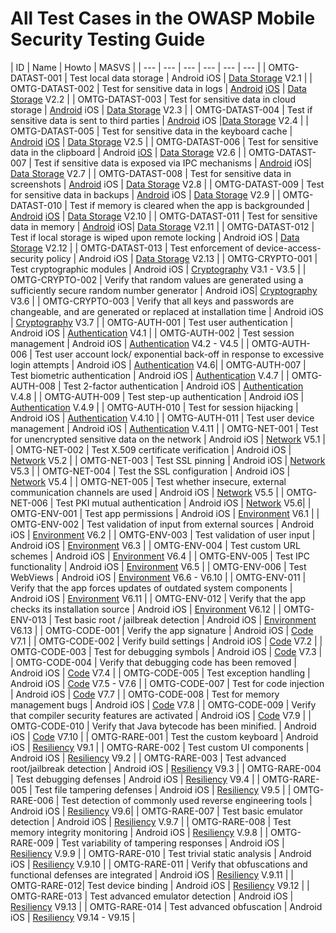 # All Test Cases in the OWASP Mobile Security Testing Guide

| ID | Name | Howto | MASVS |
| --- | --- | --- | --- | --- | --- |
| OMTG-DATAST-001 | Test local data storage | Android iOS | [Data Storage](Document/0x07-V2-Data_Storage_and_Privacy_requirements.md) V2.1 |
| OMTG-DATAST-002 | Test for sensitive data in logs | [Android](Document/Testcases/0x01a_OMTG-DATAST_Android.md#OMTG-DATAST-002) [iOS](Document/Testcases/0x02a_OMTG-DATAST_iOS.md#OMTG-DATAST-002) | [Data Storage](Document/Testcases/0x02a_OMTG-DATAST_iOS.md#OMTG-DATAST-002) V2.2 |
| OMTG-DATAST-003 | Test for sensitive data in cloud storage | [Android](Document/Testcases/0x01a_OMTG-DATAST_Android.md#OMTG-DATAST-003) iOS | [Data Storage](https://github.com/OWASP/owasp-masvs/blob/master/Document/0x07-V2-Data_Storage_and_Privacy_requirements.md) V2.3 |
| OMTG-DATAST-004 | Test if sensitive data is sent to third parties | [Android](Document/Testcases/0x01a_OMTG-DATAST_Android.md#OMTG-DATAST-004) iOS |[Data Storage](https://github.com/OWASP/owasp-masvs/blob/master/Document/0x07-V2-Data_Storage_and_Privacy_requirements.md) V2.4 |
| OMTG-DATAST-005 | Test for sensitive data in the keyboard cache | [Android](Document/Testcases/0x01a_OMTG-DATAST_Android.md#OMTG-DATAST-005) [iOS](Document/Testcases/0x02a_OMTG-DATAST_iOS.md#OMTG-DATAST-005) | [Data Storage](https://github.com/OWASP/owasp-masvs/blob/master/Document/0x07-V2-Data_Storage_and_Privacy_requirements.md) V2.5 |
| OMTG-DATAST-006 | Test for sensitive data in the clipboard  |  Android [iOS](Document/Testcases/0x02a_OMTG-DATAST_iOS.md#OMTG-DATAST-006) | [Data Storage](https://github.com/OWASP/owasp-masvs/blob/master/Document/0x07-V2-Data_Storage_and_Privacy_requirements.md) V2.6 |
| OMTG-DATAST-007 | Test if sensitive data is exposed via IPC mechanisms | [Android](Document/Testcases/0x01a_OMTG-DATAST_Android.md#OMTG-DATAST-007) iOS| [Data Storage](https://github.com/OWASP/owasp-masvs/blob/master/Document/0x07-V2-Data_Storage_and_Privacy_requirements.md) V2.7 |
| OMTG-DATAST-008 | Test for sensitive data in screenshots |  [Android](Document/Testcases/0x01a_OMTG-DATAST_Android.md#OMTG-DATAST-008) iOS | [Data Storage](https://github.com/OWASP/owasp-masvs/blob/master/Document/0x07-V2-Data_Storage_and_Privacy_requirements.md) V2.8 |
| OMTG-DATAST-009 | Test for sensitive data in backups | [Android](Document/Testcases/0x01a_OMTG-DATAST_Android.md#OMTG-DATAST-009) iOS | [Data Storage](https://github.com/OWASP/owasp-masvs/blob/master/Document/0x07-V2-Data_Storage_and_Privacy_requirements.md) V2.9 |
| OMTG-DATAST-010 | Test if memory is cleared when the app is backgrounded | [Android](Document/Testcases/0x01a_OMTG-DATAST_Android.md#OMTG-DATAST-010) [iOS](Document/Testcases/0x02a_OMTG-DATAST_iOS.md#OMTG-DATAST-010) | [Data Storage](https://github.com/OWASP/owasp-masvs/blob/master/Document/0x07-V2-Data_Storage_and_Privacy_requirements.md) V2.10 |
| OMTG-DATAST-011 | Test for sensitive data in memory | [Android](Document/Testcases/0x01a_OMTG-DATAST_Android.md#OMTG-DATAST-011) iOS| [Data Storage](https://github.com/OWASP/owasp-masvs/blob/master/Document/0x07-V2-Data_Storage_and_Privacy_requirements.md) V2.11 |
| OMTG-DATAST-012 | Test if local storage is wiped upon remote locking |  Android iOS | [Data Storage](https://github.com/OWASP/owasp-masvs/blob/master/Document/0x07-V2-Data_Storage_and_Privacy_requirements.md) V2.12 |
| OMTG-DATAST-013 | Test enforcement of device-access-security policy |  Android iOS | [Data Storage](https://github.com/OWASP/owasp-masvs/blob/master/Document/0x07-V2-Data_Storage_and_Privacy_requirements.md) V2.13 |
| OMTG-CRYPTO-001 | Test cryptographic modules |  Android iOS | [Cryptography](https://github.com/OWASP/owasp-masvs/blob/master/Document/0x08-V3-Cryptography_Verification_Requirements.md) V3.1 - V3.5 |
| OMTG-CRYPTO-002 | Verify that random values are generated using a sufficiently secure random number generator | Android iOS| [Cryptography](https://github.com/OWASP/owasp-masvs/blob/master/Document/0x08-V3-Cryptography_Verification_Requirements.md) V3.6 |
| OMTG-CRYPTO-003 | Verify that all keys and passwords are changeable, and are generated or replaced at installation time | Android iOS | [Cryptography](https://github.com/OWASP/owasp-masvs/blob/master/Document/0x08-V3-Cryptography_Verification_Requirements.md) V3.7 |
| OMTG-AUTH-001 | Test user authentication |  Android iOS | [Authentication](https://github.com/OWASP/owasp-masvs/blob/master/Document/0x09-V4-Authentication_and_Session_Management%20Requirements.md) V4.1 |
| OMTG-AUTH-002 | Test session management |  Android iOS | [Authentication](https://github.com/OWASP/owasp-masvs/blob/master/Document/0x09-V4-Authentication_and_Session_Management%20Requirements.md) V4.2 - V4.5 |
| OMTG-AUTH-006 | Test user account lock/ exponential back-off in response to excessive login attempts |  Android iOS | [Authentication](https://github.com/OWASP/owasp-masvs/blob/master/Document/0x09-V4-Authentication_and_Session_Management%20Requirements.md) V4.6|
| OMTG-AUTH-007 | Test biometric authentication |  Android iOS | [Authentication](https://github.com/OWASP/owasp-masvs/blob/master/Document/0x09-V4-Authentication_and_Session_Management%20Requirements.md) V.4.7 |
| OMTG-AUTH-008 | Test 2-factor authentication |  Android iOS | [Authentication](https://github.com/OWASP/owasp-masvs/blob/master/Document/0x09-V4-Authentication_and_Session_Management%20Requirements.md) V.4.8 |
| OMTG-AUTH-009 | Test step-up authentication |  Android iOS | [Authentication](https://github.com/OWASP/owasp-masvs/blob/master/Document/0x09-V4-Authentication_and_Session_Management%20Requirements.md) V.4.9 |
| OMTG-AUTH-010 | Test for session hijacking |  Android iOS | [Authentication](https://github.com/OWASP/owasp-masvs/blob/master/Document/0x09-V4-Authentication_and_Session_Management%20Requirements.md) V.4.10 |
| OMTG-AUTH-011 | Test user device management |  Android iOS | [Authentication](https://github.com/OWASP/owasp-masvs/blob/master/Document/0x09-V4-Authentication_and_Session_Management%20Requirements.md) V.4.11 |
| OMTG-NET-001 | Test for unencrypted sensitive data on the network |  Android iOS | [Network](https://github.com/OWASP/owasp-masvs/blob/master/Document/0x10-V5_Network_communication_requirements.md) V5.1 |
| OMTG-NET-002 | Test X.509 certificate verification |  Android iOS | [Network](https://github.com/OWASP/owasp-masvs/blob/master/Document/0x10-V5_Network_communication_requirements.md) V5.2 |
| OMTG-NET-003 | Test SSL pinning |  Android iOS | [Network](https://github.com/OWASP/owasp-masvs/blob/master/Document/0x10-V5_Network_communication_requirements.md) V5.3 |
| OMTG-NET-004 | Test the SSL configuration |  Android iOS | [Network](https://github.com/OWASP/owasp-masvs/blob/master/Document/0x10-V5_Network_communication_requirements.md) V5.4 |
| OMTG-NET-005 | Test whether insecure, external communication channels are used | Android iOS | [Network](https://github.com/OWASP/owasp-masvs/blob/master/Document/0x10-V5_Network_communication_requirements.md) V5.5 |
| OMTG-NET-006 | Test PKI mutual authentication |  Android iOS | [Network](https://github.com/OWASP/owasp-masvs/blob/master/Document/0x10-V5_Network_communication_requirements.md) V5.6|
| OMTG-ENV-001 | Test app permissions |  Android iOS | [Environment](https://github.com/OWASP/owasp-masvs/blob/master/Document/0x11-V6_Interaction_with_the_environment.md) V6.1 |
| OMTG-ENV-002 | Test validation of input from external sources |  Android iOS | [Environment](https://github.com/OWASP/owasp-masvs/blob/master/Document/0x11-V6_Interaction_with_the_environment.md) V6.2  |
| OMTG-ENV-003 | Test validation of user input |  Android iOS | [Environment](https://github.com/OWASP/owasp-masvs/blob/master/Document/0x11-V6_Interaction_with_the_environment.md) V6.3  |
| OMTG-ENV-004 | Test custom URL schemes |  Android iOS |  [Environment](https://github.com/OWASP/owasp-masvs/blob/master/Document/0x11-V6_Interaction_with_the_environment.md) V6.4  |
| OMTG-ENV-005 | Test IPC functionality | Android iOS | [Environment](https://github.com/OWASP/owasp-masvs/blob/master/Document/0x11-V6_Interaction_with_the_environment.md) V6.5  |
| OMTG-ENV-006 | Test WebViews |  Android iOS | [Environment](https://github.com/OWASP/owasp-masvs/blob/master/Document/0x11-V6_Interaction_with_the_environment.md) V6.6 - V6.10 |
| OMTG-ENV-011 | Verify that the app forces updates of outdated system components |  Android iOS | [Environment](https://github.com/OWASP/owasp-masvs/blob/master/Document/0x11-V6_Interaction_with_the_environment.md) V6.11 |
| OMTG-ENV-012 | Verify that the app checks its installation source |  Android iOS | [Environment](https://github.com/OWASP/owasp-masvs/blob/master/Document/0x11-V6_Interaction_with_the_environment.md) V6.12  |
| OMTG-ENV-013 | Test basic root / jailbreak detection |  Android iOS | [Environment](https://github.com/OWASP/owasp-masvs/blob/master/Document/0x11-V6_Interaction_with_the_environment.md) V6.13 |
| OMTG-CODE-001 | Verify the app signature |  Android iOS | [Code](https://github.com/OWASP/owasp-masvs/blob/master/Document/0x12-V7-Code_quality_and_build_setting_requirements.md) V7.1 |
| OMTG-CODE-002 | Verify build settings |  Android iOS | [Code](https://github.com/OWASP/owasp-masvs/blob/master/Document/0x12-V7-Code_quality_and_build_setting_requirements.md) V7.2 |
| OMTG-CODE-003 | Test for debugging symbols |  Android iOS | [Code](https://github.com/OWASP/owasp-masvs/blob/master/Document/0x12-V7-Code_quality_and_build_setting_requirements.md) V7.3 |
| OMTG-CODE-004 | Verify that debugging code has been removed | Android iOS | [Code](https://github.com/OWASP/owasp-masvs/blob/master/Document/0x12-V7-Code_quality_and_build_setting_requirements.md) V7.4 |
| OMTG-CODE-005 | Test exception handling |  Android iOS | [Code](https://github.com/OWASP/owasp-masvs/blob/master/Document/0x12-V7-Code_quality_and_build_setting_requirements.md) V7.5 - V7.6 |
| OMTG-CODE-007 | Test for code injection |  Android iOS | [Code](https://github.com/OWASP/owasp-masvs/blob/master/Document/0x12-V7-Code_quality_and_build_setting_requirements.md) V7.7 |
| OMTG-CODE-008 | Test for memory management bugs |  Android iOS | [Code](https://github.com/OWASP/owasp-masvs/blob/master/Document/0x12-V7-Code_quality_and_build_setting_requirements.md) V7.8 |
| OMTG-CODE-009 | Verify that compiler security features are activated |  Android iOS | [Code](https://github.com/OWASP/owasp-masvs/blob/master/Document/0x12-V7-Code_quality_and_build_setting_requirements.md) V7.9 |
| OMTG-CODE-010 | Verify that Java bytecode has been minified. |  Android iOS | [Code](https://github.com/OWASP/owasp-masvs/blob/master/Document/0x12-V7-Code_quality_and_build_setting_requirements.md) V7.10 |
| OMTG-RARE-001 | Test the custom keyboard |  Android iOS | [Resiliency](https://github.com/OWASP/owasp-masvs/blob/master/Document/0x15-V9-Resiliency_Against_Reverse_Engineering_Requirements.md) V9.1 |
| OMTG-RARE-002 | Test custom UI components |  Android iOS | [Resiliency](https://github.com/OWASP/owasp-masvs/blob/master/Document/0x15-V9-Resiliency_Against_Reverse_Engineering_Requirements.md) V9.2 |
| OMTG-RARE-003 | Test advanced root/jailbreak detection |  Android iOS | [Resiliency](https://github.com/OWASP/owasp-masvs/blob/master/Document/0x15-V9-Resiliency_Against_Reverse_Engineering_Requirements.md) V9.3 |
| OMTG-RARE-004 | Test debugging defenses |  Android iOS | [Resiliency](https://github.com/OWASP/owasp-masvs/blob/master/Document/0x15-V9-Resiliency_Against_Reverse_Engineering_Requirements.md) V9.4 |
| OMTG-RARE-005 | Test file tampering defenses | Android iOS | [Resiliency](https://github.com/OWASP/owasp-masvs/blob/master/Document/0x15-V9-Resiliency_Against_Reverse_Engineering_Requirements.md) V9.5 |
| OMTG-RARE-006 | Test detection of commonly used reverse engineering tools |  Android iOS | [Resiliency](https://github.com/OWASP/owasp-masvs/blob/master/Document/0x15-V9-Resiliency_Against_Reverse_Engineering_Requirements.md) V9.6|
| OMTG-RARE-007 | Test basic emulator detection |  Android iOS | [Resiliency](https://github.com/OWASP/owasp-masvs/blob/master/Document/0x15-V9-Resiliency_Against_Reverse_Engineering_Requirements.md) V.9.7 |
| OMTG-RARE-008 | Test memory integrity monitoring |  Android iOS | [Resiliency](https://github.com/OWASP/owasp-masvs/blob/master/Document/0x15-V9-Resiliency_Against_Reverse_Engineering_Requirements.md) V.9.8 |
| OMTG-RARE-009 | Test variability of tampering responses |  Android iOS | [Resiliency](https://github.com/OWASP/owasp-masvs/blob/master/Document/0x15-V9-Resiliency_Against_Reverse_Engineering_Requirements.md) V.9.9 |
| OMTG-RARE-010 | Test trivial static analysis |  Android iOS | [Resiliency](https://github.com/OWASP/owasp-masvs/blob/master/Document/0x15-V9-Resiliency_Against_Reverse_Engineering_Requirements.md) V.9.10 |
| OMTG-RARE-011 | Verify that obfuscations and functional defenses are integrated |  Android iOS | [Resiliency](https://github.com/OWASP/owasp-masvs/blob/master/Document/0x15-V9-Resiliency_Against_Reverse_Engineering_Requirements.md) V.9.11 |
| OMTG-RARE-012| Test device binding |  Android iOS | [Resiliency](https://github.com/OWASP/owasp-masvs/blob/master/Document/0x15-V9-Resiliency_Against_Reverse_Engineering_Requirements.md) V9.12 |
| OMTG-RARE-013 | Test advanced emulator detection |  Android iOS | [Resiliency](https://github.com/OWASP/owasp-masvs/blob/master/Document/0x15-V9-Resiliency_Against_Reverse_Engineering_Requirements.md) V9.13 |
| OMTG-RARE-014 | Test advanced obfuscation |  Android iOS | [Resiliency](https://github.com/OWASP/owasp-masvs/blob/master/Document/0x15-V9-Resiliency_Against_Reverse_Engineering_Requirements.md) V9.14 - V9.15 |

